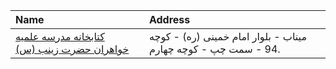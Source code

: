 | Name                                                                                                                         | Address                                                        |
|:-----------------------------------------------------------------------------------------------------------------------------|:---------------------------------------------------------------|
| [كتابخانه مدرسه علمیه خواهران حضرت زینب (س)](https://lib.ir/fa/library/481/كتابخانه-مدرسه-علمیه-خواهران-حضرت-زینب-س/search/) | میناب - بلوار امام خمینی (ره) - كوچه 94 - سمت چپ - كوچه چهارم. |